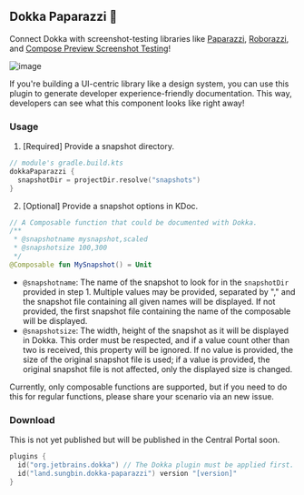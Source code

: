 ## Dokka Paparazzi 📸

Connect Dokka with screenshot-testing libraries like 
[Paparazzi](https://github.com/cashapp/paparazzi), 
[Roborazzi](https://github.com/takahirom/roborazzi), and 
[Compose Preview Screenshot Testing](https://developer.android.com/studio/preview/compose-screenshot-testing)!

![image](https://github.com/jisungbin/dokka-paparazzi/assets/40740128/dc4f5961-d85d-4563-aad2-668904a3a95c)

If you're building a UI-centric library like a design system, you can use this plugin to generate developer 
experience-friendly documentation. This way, developers can see what this component looks like right away!

### Usage

1. [Required] Provide a snapshot directory.

```kotlin
// module's gradle.build.kts
dokkaPaparazzi {
  snapshotDir = projectDir.resolve("snapshots")
}
```
 
2. [Optional] Provide a snapshot options in KDoc.

```kotlin
// A Composable function that could be documented with Dokka.
/** 
 * @snapshotname mysnapshot,scaled
 * @snapshotsize 100,300
 */
@Composable fun MySnapshot() = Unit
```

- `@snapshotname`: The name of the snapshot to look for in the `snapshotDir` provided in step 1. 
  Multiple values may be provided, separated by "," and the snapshot file containing all given 
  names will be displayed. If not provided, the first snapshot file containing the name of the 
  composable will be displayed.
- `@snapshotsize`: The width, height of the snapshot as it will be displayed in Dokka. 
  This order must be respected, and if a value count other than two is received, this property 
  will be ignored. If no value is provided, the size of the original snapshot file is used; 
  if a value is provided, the original snapshot file is not affected, only the displayed size is changed.

Currently, only composable functions are supported, but if you need to do this for regular functions, 
please share your scenario via an new issue.

### Download

This is not yet published but will be published in the Central Portal soon.

```kotlin
plugins { 
  id("org.jetbrains.dokka") // The Dokka plugin must be applied first.
  id("land.sungbin.dokka-paparazzi") version "[version]"
}
```
